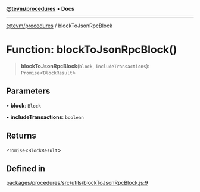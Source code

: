 [**@tevm/procedures**](../README.md) • **Docs**

***

[@tevm/procedures](../globals.md) / blockToJsonRpcBlock

# Function: blockToJsonRpcBlock()

> **blockToJsonRpcBlock**(`block`, `includeTransactions`): `Promise`\<`BlockResult`\>

## Parameters

• **block**: `Block`

• **includeTransactions**: `boolean`

## Returns

`Promise`\<`BlockResult`\>

## Defined in

[packages/procedures/src/utils/blockToJsonRpcBlock.js:9](https://github.com/qbzzt/tevm-monorepo/blob/main/packages/procedures/src/utils/blockToJsonRpcBlock.js#L9)
